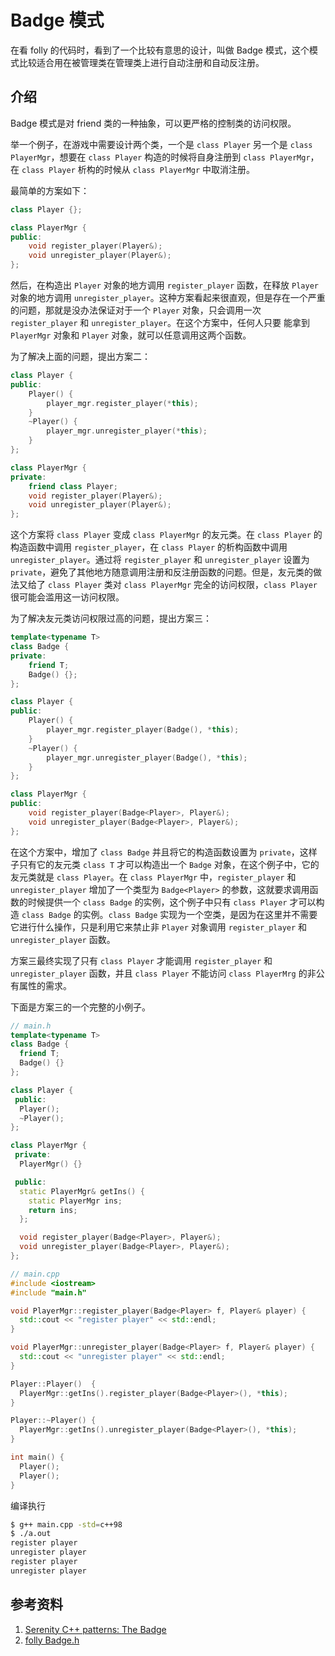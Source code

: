 # Badge 模式

在看 folly 的代码时，看到了一个比较有意思的设计，叫做 Badge 模式，这个模式比较适合用在被管理类在管理类上进行自动注册和自动反注册。

## 介绍

Badge 模式是对 friend 类的一种抽象，可以更严格的控制类的访问权限。

举一个例子，在游戏中需要设计两个类，一个是 `class Player` 另一个是 `class PlayerMgr`，想要在 `class Player` 构造的时候将自身注册到 `class PlayerMgr`，在 `class Player` 析构的时候从 `class PlayerMgr` 中取消注册。

最简单的方案如下：

```c++
class Player {};

class PlayerMgr {
public:
    void register_player(Player&);
    void unregister_player(Player&);
};
```

然后，在构造出 `Player` 对象的地方调用 `register_player` 函数，在释放 `Player` 对象的地方调用
`unregister_player`。这种方案看起来很直观，但是存在一个严重的问题，那就是没办法保证对于一个 `Player` 对象，只会调用一次 `register_player` 和 `unregister_player`。在这个方案中，任何人只要
能拿到 `PlayerMgr` 对象和 `Player` 对象，就可以任意调用这两个函数。

为了解决上面的问题，提出方案二：

```c++
class Player {
public:
    Player() {
        player_mgr.register_player(*this);
    }
    ~Player() {
        player_mgr.unregister_player(*this);
    }
};

class PlayerMgr {
private:
    friend class Player;
    void register_player(Player&);
    void unregister_player(Player&);
};
```

这个方案将 `class Player` 变成 `class PlayerMgr` 的友元类。在 `class Player` 的构造函数中调用
`register_player`，在 `class Player` 的析构函数中调用 `unregister_player`。通过将 `register_player` 和 `unregister_player` 设置为 `private`，避免了其他地方随意调用注册和反注册函数的问题。但是，友元类的做法又给了 `class Player` 类对 `class PlayerMgr` 完全的访问权限，`class Player` 很可能会滥用这一访问权限。

为了解决友元类访问权限过高的问题，提出方案三：

```c++
template<typename T>
class Badge {
private:
    friend T;
    Badge() {};
};

class Player {
public:
    Player() {
        player_mgr.register_player(Badge(), *this);
    }
    ~Player() {
        player_mgr.unregister_player(Badge(), *this);
    }
};

class PlayerMgr {
public:
    void register_player(Badge<Player>, Player&);
    void unregister_player(Badge<Player>, Player&);
};
```

在这个方案中，增加了 `class Badge` 并且将它的构造函数设置为 `private`，这样子只有它的友元类 `class T` 才可以构造出一个 `Badge` 对象，在这个例子中，它的友元类就是 `class Player`。在
`class PlayerMgr` 中，`register_player` 和 `unregister_player` 增加了一个类型为 `Badge<Player>` 的参数，这就要求调用函数的时候提供一个 `class Badge` 的实例，这个例子中只有 `class Player` 才可以构造 `class Badge` 的实例。`class Badge` 实现为一个空类，是因为在这里并不需要它进行什么操作，只是利用它来禁止非 `Player` 对象调用 `register_player` 和 `unregister_player` 函数。

方案三最终实现了只有 `class Player` 才能调用 `register_player` 和 `unregister_player` 函数，并且 `class Player` 不能访问 `class PlayerMrg` 的非公有属性的需求。

下面是方案三的一个完整的小例子。

```c++
// main.h
template<typename T>
class Badge {
  friend T;
  Badge() {}
};

class Player {
 public:
  Player();
  ~Player();
};

class PlayerMgr {
 private:
  PlayerMgr() {}

 public:
  static PlayerMgr& getIns() {
    static PlayerMgr ins;
    return ins;
  };

  void register_player(Badge<Player>, Player&);
  void unregister_player(Badge<Player>, Player&);
};
```

```c++
// main.cpp
#include <iostream>
#include "main.h"

void PlayerMgr::register_player(Badge<Player> f, Player& player) {
  std::cout << "register player" << std::endl;
}

void PlayerMgr::unregister_player(Badge<Player> f, Player& player) {
  std::cout << "unregister player" << std::endl;
}

Player::Player()  {
  PlayerMgr::getIns().register_player(Badge<Player>(), *this);
}

Player::~Player() {
  PlayerMgr::getIns().unregister_player(Badge<Player>(), *this);
}

int main() {
  Player();
  Player();
}
```

编译执行

```bash
$ g++ main.cpp -std=c++98
$ ./a.out
register player
unregister player
register player
unregister player
```

## 参考资料

1. [Serenity C++ patterns: The Badge](https://awesomekling.github.io/Serenity-C++-patterns-The-Badge/)
2. [folly Badge.h](https://github.com/facebook/folly/blob/main/folly/lang/Badge.h)